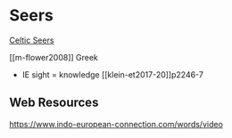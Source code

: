 # Seers
[Celtic Seers](seers-celtic.md)

[[m-flower2008]] Greek


- IE sight = knowledge [[klein-et2017-20]]p2246-7


## Web Resources
https://www.indo-european-connection.com/words/video